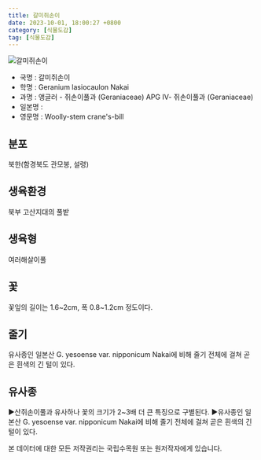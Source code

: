 ```yaml
---
title: 갈미쥐손이
date: 2023-10-01, 18:00:27 +0800
category: [식물도감]
tag: [식물도감]
---
```




![갈미쥐손이](http://www.nature.go.kr/fileUpload/plants/basic/Geraniaceae/Geranium/21984/21984_1_th2.JPG)
- 국명 : 갈미쥐손이
- 학명 : Geranium lasiocaulon Nakai
- 과명 : 앵글러 - 쥐손이풀과 (Geraniaceae) APG Ⅳ- 쥐손이풀과 (Geraniaceae)
- 일본명 : 
- 영문명 : Woolly-stem crane's-bill


## 분포
북한(함경북도 관모봉, 설령)
## 생육환경
북부 고산지대의 풀밭
## 생육형
여러해살이풀
## 꽃
꽃잎의 길이는 1.6~2cm, 폭 0.8~1.2cm 정도이다. 
## 줄기
유사종인 일본산 G. yesoense var. nipponicum Nakai에 비해 줄기 전체에 걸쳐 곧은 흰색의 긴 털이 있다.
## 유사종
▶산쥐손이풀과 유사하나 꽃의 크기가 2~3배 더 큰 특징으로 구별된다. ▶유사종인 일본산 G. yesoense var. nipponicum Nakai에 비해 줄기 전체에 걸쳐 곧은 흰색의 긴 털이 있다. 






본 데이터에 대한 모든 저작권리는 국립수목원 또는 원저작자에게 있습니다.
